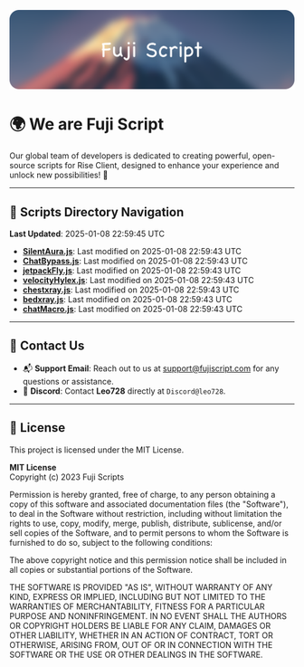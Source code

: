 ![Banner](.github/b.webp)

# 🌍 **We are Fuji Script**

Our global team of developers is dedicated to creating powerful, open-source scripts for Rise Client, designed to enhance your experience and unlock new possibilities! 🌟

---
<!-- SCRIPTS_NAVIGATION_START -->
## 📂 **Scripts Directory Navigation**

**Last Updated**: 2025-01-08 22:59:45 UTC

- **[SilentAura.js](scripts/SilentAura.js)**: Last modified on 2025-01-08 22:59:43 UTC
- **[ChatBypass.js](scripts/ChatBypass.js)**: Last modified on 2025-01-08 22:59:43 UTC
- **[jetpackFly.js](scripts/jetpackFly.js)**: Last modified on 2025-01-08 22:59:43 UTC
- **[velocityHylex.js](scripts/velocityHylex.js)**: Last modified on 2025-01-08 22:59:43 UTC
- **[chestxray.js](scripts/chestxray.js)**: Last modified on 2025-01-08 22:59:43 UTC
- **[bedxray.js](scripts/bedxray.js)**: Last modified on 2025-01-08 22:59:43 UTC
- **[chatMacro.js](scripts/chatMacro.js)**: Last modified on 2025-01-08 22:59:43 UTC

<!-- SCRIPTS_NAVIGATION_END -->

---

## 💬 **Contact Us**  
- 📬 **Support Email**: Reach out to us at [support@fujiscript.com](mailto:support@fujiscript.com) for any questions or assistance.  
- 💬 **Discord**: Contact **Leo728** directly at `Discord@leo728`.

---

## 📜 **License**

This project is licensed under the MIT License.  

**MIT License**  
Copyright (c) 2023 Fuji Scripts  

Permission is hereby granted, free of charge, to any person obtaining a copy of this software and associated documentation files (the "Software"), to deal in the Software without restriction, including without limitation the rights to use, copy, modify, merge, publish, distribute, sublicense, and/or sell copies of the Software, and to permit persons to whom the Software is furnished to do so, subject to the following conditions:  

The above copyright notice and this permission notice shall be included in all copies or substantial portions of the Software.  

THE SOFTWARE IS PROVIDED "AS IS", WITHOUT WARRANTY OF ANY KIND, EXPRESS OR IMPLIED, INCLUDING BUT NOT LIMITED TO THE WARRANTIES OF MERCHANTABILITY, FITNESS FOR A PARTICULAR PURPOSE AND NONINFRINGEMENT. IN NO EVENT SHALL THE AUTHORS OR COPYRIGHT HOLDERS BE LIABLE FOR ANY CLAIM, DAMAGES OR OTHER LIABILITY, WHETHER IN AN ACTION OF CONTRACT, TORT OR OTHERWISE, ARISING FROM, OUT OF OR IN CONNECTION WITH THE SOFTWARE OR THE USE OR OTHER DEALINGS IN THE SOFTWARE.  
